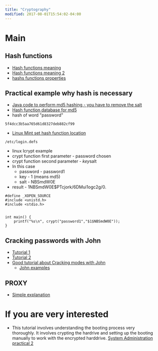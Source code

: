 ```yaml
---
title: "Cryptography"
modified: 2017-08-01T15:54:02-04:00
---
```




# Main
## Hash functions
+ [Hash functions meaning ](https://www.youtube.com/watch?v=--tnZMuoK3E)
+ [Hash functions meaning 2](https://www.youtube.com/watch?v=a5F16sM75uY)
+ [hashs functions properties](https://denimgroup.com/resources/blog/2007/11/properties-of-1/)

## Practical example why hash is necessary

+ [Java code to perform md5 hashing - you have to remove the salt](http://www.codexpedia.com/java/java-md5-hash-example-one-way-hash/)
+ [Hash function database for md5](https://hashkiller.co.uk/md5-decrypter.aspx)
+ hash of word "password"
~~~
5f4dcc3b5aa765d61d8327deb882cf99
~~~
+ [Linux Mint set hash function location](https://unix.stackexchange.com/questions/196085/how-to-set-default-password-algorithm-to-sha512-on-linux)
~~~
/etc/login.defs
~~~

+ linux lcrypt example
+ crypt function first parameter -  password chosen
+ crypt function second parameter - $key$salt
+ In this case
    + password - password1
    + key - 1 (means md5)
    + salt - NBSmdW0E
+ result - $1$NBSmdW0E$PTcjork/6DMui1ogc2g/0.
~~~
#define _XOPEN_SOURCE
#include <unistd.h>
#include <stdio.h>


int main() {
    printf("%s\n", crypt("password1","$1$NBSmdW0E"));
}
~~~

## Cracking  passwords with John

+ [Tutorial 1](https://linuxconfig.org/password-cracking-with-john-the-ripper-on-linux)
+ [Tutorial 2](https://gbhackers.com/offline-password-attack-john-ripper/)
+ [Good tutorial about Cracking modes with John](http://www.openwall.com/john/doc/MODES.shtml)
    + [John examples](http://www.openwall.com/john/doc/EXAMPLES.shtml)


## PROXY

+ [Simple explanation](https://www.whatismyip.com/what-is-a-proxy/)

# If you are very interested

+ This tutorial involves understanding the booting process very thoroughly. It involves crypting the hardrive and setting up the booting manually to work with the encrypted harddrive.
[System Administration practical 2](https://courses.cs.ut.ee/2018/sa/spring/Main/Bootstrapping)

